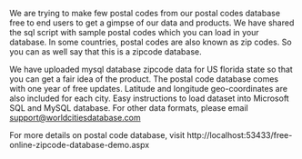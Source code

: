 We are trying to make few postal codes from our postal codes database free to end users to get a gimpse of our data and products. We have shared the sql script with sample postal codes which you can load in your database. In some countries, postal codes are also known as zip codes. So you can as well say that this is a zipcode database. 

We have uploaded mysql database zipcode data for US florida state so that you can get a fair idea of the product.
The postal code database comes with one year of free updates. Latitude and longitude geo-coordinates are also included for each city. Easy instructions to load dataset into Microsoft SQL and MySQL database. For other data formats, please email support@worldcitiesdatabase.com

For more details on postal code database, visit http://localhost:53433/free-online-zipcode-database-demo.aspx
